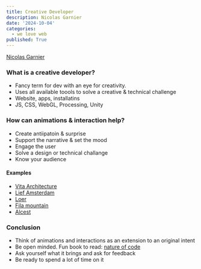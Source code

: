 ```yaml
---
title: Creative Developer
description: Nicolas Garnier
date: '2024-10-04'
categories:
  - we love web
published: True
---
```


[Nicolas Garnier](https://nico.computer/)

### What is a creative developer?
- Fancy term for dev with an eye for creativity. 
- Uses all available toools to solve a creative & technical challenge
- Website, apps, installatins
- JS, CSS, WebGL, Processing, Unity

### How can animations & interaction help?
- Create antiipatoin & surprise
- Support the narrative & set the mood
- Engage the user
- Solve a design or technical challange 
- Know your audience 

#### Examples
- [Vita Architecture](https://vitaarchitecture.com/)
- [Lief Amsterdam](https://liefamsterdam.nl/)
- [Loer](https://loerarchitecten.com/en)
- [Fila mountain](https://filaexplore.com/)
- [Alcest](https://alcestmusic.com/)

### Conclusion
- Think of animations and interactions as an extension to an original intent
- Be open minded. Fun book to read: [nature of code](https://natureofcode.com/) 
- Ask yourself what it brings and ask for feedback
- Be ready to spend a lot of time on it